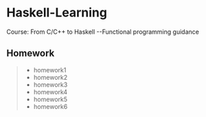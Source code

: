 # Haskell-Learning
Course: From C/C++ to Haskell --Functional programming guidance

## Homework
> - homework1
> - homework2
> - homework3
> - homework4
> - homework5
> - homework6
